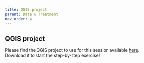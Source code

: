 ```yaml
---
title: QGIS project
parent: Data & Treatment
nav_order: 4
---
```


## QGIS project

Please find the QGIS project to use for this session available [here](https://cloud.cartong.org/s/egNY3HMgecTKcRY). Download it to start the step-by-step exercise!
